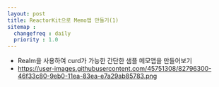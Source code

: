 ```yaml
---
layout: post
title: ReactorKit으로 Memo앱 만들기(1)
sitemap :
  changefreq : daily
  priority : 1.0
---
```


- Realm을 사용하여 curd가 가능한 간단한 샘플 메모앱을 만들어보기
- https://user-images.githubusercontent.com/45751308/82796300-46f33c80-9eb0-11ea-83ea-e7a29ab85783.png
